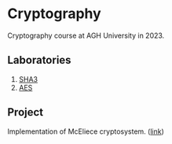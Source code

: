 # Cryptography

Cryptography course at AGH University in 2023.

## Laboratories

1. [SHA3](labs/Kryptografia_1.ipynb)
2. [AES](labs/Kryptografia_2.ipynb)

## Project

Implementation of McEliece cryptosystem. ([link](classic-mceliece))
